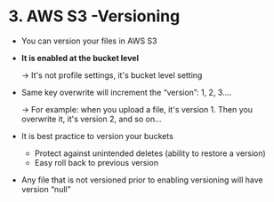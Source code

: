 # 3. AWS S3 -Versioning

- You can version your files in AWS S3
- **It is enabled at the bucket level**

    → It's not profile settings, it's bucket level setting

- Same key overwrite will increment the “version”: 1, 2, 3….

    → For example: when you upload a file, it's version 1. Then you overwrite it, it's version 2, and so on...

- It is best practice to version your buckets
    - Protect against unintended deletes (ability to restore a version)
    - Easy roll back to previous version
- Any file that is not versioned prior to enabling versioning will have version “null”